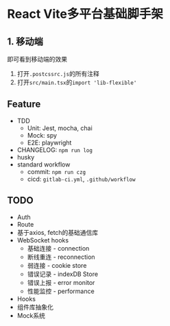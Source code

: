 # React Vite多平台基础脚手架

## 1. 移动端
即可看到移动端的效果
1. 打开`.postcssrc.js`的所有注释
2. 打开`src/main.tsx`的`import 'lib-flexible'`


## Feature
- TDD
  - Unit: Jest, mocha, chai
  - Mock: spy
  - E2E: playwright
- CHANGELOG: `npm run log`
- husky
- standard workflow
  - commit: `npm run czg`
  - cicd: `gitlab-ci.yml`, `.github/workflow`


## TODO
- Auth
- Route
- 基于axios, fetch的基础通信库
- WebSocket hooks
  - 基础连接 - connection
  - 断线重连 - reconnection
  - 弱连接 - cookie store
  - 错误记录 - indexDB Store
  - 错误上报 - error monitor
  - 性能监控 - performance
- Hooks
- 组件库抽象化
- Mock系统